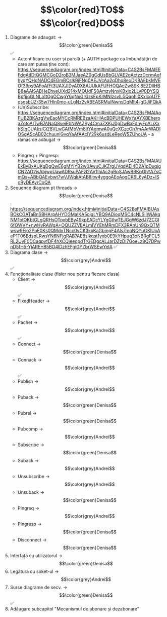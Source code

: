 # $$\color{red}TO$$ $$\color{red}DO$$
1. Diagrame de adaugat:  -> $$\color{green}Denisa$$ ✅
    - Autentificare cu user și parolă (+ AUTH package ca îmbunătățiri de care am putea ține cont): https://sequencediagram.org/index.html#initialData=C4S2BsFMAIEEFdgAtIDtQGMCGoD2roB3MJaeAZ0gCdUsBbGLVAE2gActzzDcrmAofhyqYQHdNADC4EGmBCsIkBjFNg0AEJVcAa2qDho8eoDK8AEbkMVEOf39ps9AFoAfFt3UAXJIDyAOX8AUUkAFUFHOQAeZw89Ki8EZDllHBB8aAAlSABHeEhyeUiXd214xMQUdFS8AmzyNnxKBxlo2LLvP0DYSQBpfjjqGLNLa1tOgOCwgY6qNxGrGzsEpKrMNIzsvIL5Qaphi0XxlcqU7FqsgsbUZr35w7Hln0me-uLgNz2vABEASRMulNwnsDqMlt4-gDJiFQkA
    - (Un)Subscribe: https://sequencediagram.org/index.html#initialData=C4S2BsFMAIAoFUB2BKAzgVwEaoMYCcRMREBzaAKHIAcBDPUHEWxYaAYXBEheroaZotoAITwB7ANaQ8veiEbNWAZSy4CmaZXKjJ0gDwBaFdnyFpALiXxhStgCUAksICi28VLwGAfMbVm8ltYAgmwA0uQcXCzeOh7mAArWADIOSgAScAB02chuuniGvqYaAfAAclY29k6usdLeReoW5ZUhoUA - a rămas de adăugat -> $$\color{green}Denisa$$
    - Pingreq + Pingresp: https://sequencediagram.org/index.html#initialData=C4S2BsFMAIAUEkByBxAUKgDgQwE6gMYjYB2w0AwuCJKZrgUVqdAEI4D2A1pDuqjgCN2AD2jsAbjwpUawADRsuPAFzl2AV1IhiAc2gBpSJAwBBKpOhYAZsCmQs+ABbQAEvbwt7wVJWqkAtAB8itw4yggoAEoAogCK6L6yADz+ISoRyDEAyrCoQA  
2. Sequence diagram pt threads -> $$\color{green}Denisa$$: https://sequencediagram.org/index.html#initialData=C4S2BsFMAIBUAsBOkCGATaBnSBHArpAHYDGMaIKA5oigLYBQ9ADioqMSC4cNLSiIWjAkqNM1btOKbtGLgQRHsOTpxbEBy49kpEADcYLYgGtIwTEJGqW6zdJ7ZCGI6fOWVY+nwHvRAWgA+OQUZZVEALmIVYEhMRmDFX3RAnUh9QxQTMwsw9Ejo2PoE0Ks0QMdnTNcc0vCK3kxKaGbmgF4Als7mqNQYuOKlUoAeP1T06BdspLRwsYN6NFjgRAB7AE8sIkqst1yxb0E9kYHpuq3oNBRgFCL5RL2UyF0DCaqpvfDF4hXCQieedpdTrGEDgcALJarDZzDI7GoeLz8Q7DPwnD5fH5-YjARE+B5BO4lDzhEFgiGYZbrWSEwYeIA ✅
3. Diagrama clase -> $$\color{grey}Andrei$$ ✅
4. Funcționalitate clase (fisier nou pentru fiecare clasa)
    - Client -> $$\color{grey}Andrei$$ ✅
    - FixedHeader -> $$\color{grey}Andrei$$ ✅
    - Pachet -> $$\color{grey}Andrei$$ ✅
    - Connect -> $$\color{green}Denisa$$
    - Connack -> $$\color{grey}Andrei$$ ✅
    - Publish -> $$\color{grey}Andrei$$
    - Puback -> $$\color{green}Denisa$$
    - Pubrel -> $$\color{green}Denisa$$
    - Pubcomp -> $$\color{grey}Andrei$$
    - Subscribe -> $$\color{green}Denisa$$
    - Suback -> $$\color{grey}Andrei$$
    - Unsubscribe -> $$\color{grey}Andrei$$
    - Unsuback -> $$\color{green}Denisa$$
    - Pingreq -> $$\color{grey}Andrei$$
    - Pingresp -> $$\color{green}Denisa$$
    - Disconnect -> $$\color{green}Denisa$$
5. Interfața cu utilizatorul -> $$\color{green}Denisa$$
6. Legătura cu soket-ul -> $$\color{grey}Andrei$$
7. Surse diagrame de secv. -> $$\color{green}Denisa$$ ✅
8. Adăugare subcapitol "Mecanismul de abonare și dezabonare"

<!--- 
$$\color{grey}Andrei$$
$$\color{green}Denisa$$
✅ marchează că acea parte a fost scrisă și urmează să fie verificată
--->
